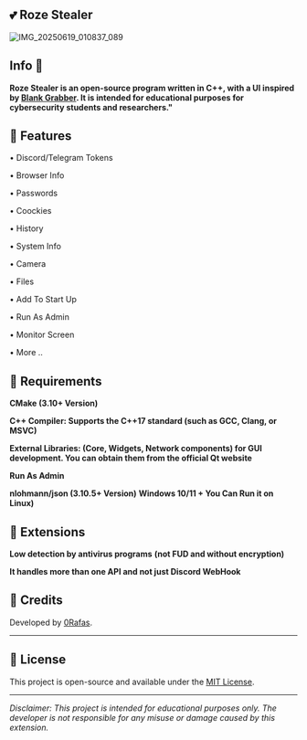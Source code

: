 ## 💕 Roze Stealer 
![IMG_20250619_010837_089](https://github.com/user-attachments/assets/0a6d77ac-41e6-4d1c-a859-fe72ad1cc539)
## Info 📃
**Roze Stealer is an open-source program written in C++, with a UI inspired by [Blank Grabber](https://github.com/Blank-c/Blank-Grabber).
It is intended for educational purposes for cybersecurity students and researchers."**
## 👙 Features 
•  Discord/Telegram Tokens

•  Browser Info 

•  Passwords

•  Coockies

•  History

•  System Info

•  Camera

•  Files

•  Add To Start Up

•  Run As Admin

•  Monitor Screen

•  More ..
## 💋 Requirements 

**CMake (3.10+ Version)**

**C++ Compiler: Supports the C++17 standard (such as GCC, Clang, or MSVC)**

**External Libraries: (Core, Widgets, Network components) for GUI development. You can obtain them from the official Qt website**

**Run As Admin**

**nlohmann/json (3.10.5+ Version)**
**Windows 10/11 + You Can Run it on Linux)**

## 🍭 Extensions 
**Low detection by antivirus programs**
**(not FUD and without encryption)**

**It handles more than one API and not just Discord WebHook**

## 👤 Credits

Developed by [0Rafas](https://github.com/0Rafas).

---

## 📄 License

This project is open-source and available under the [MIT License](LICENSE).

---

*Disclaimer: This project is intended for educational purposes only. The developer is not responsible for any misuse or damage caused by this extension.*
